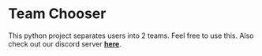 # Team Chooser
This python project separates users into 2 teams. Feel free to use this. Also check out our discord server **[here](https://discord.gg/vTrYsHg)**.
